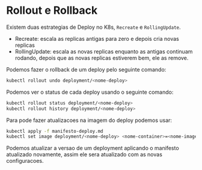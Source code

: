 # Rollout e Rollback 
Existem duas estrategias de Deploy no K8s, `Recreate` e `RollingUpdate`.  
- Recreate: escala as replicas antigas para zero e depois cria novas replicas 
- RollingUpdate: escala as novas replicas enquanto as antigas continuam rodando, depois que as novas replicas estiverem bem, ele as remove.
   
Podemos fazer o rollback de um deploy pelo seguinte comando:  
```sh
kubectl rollout undo deployment/<nome-deploy>
``` 
  
Podemos ver o status de cada deploy usando o seguinte comando:  
```sh
kubectl rollout status deployment/<nome-deploy>
kubectl rollout history deployment/<nome-deploy>
```  
  
Para pode fazer atualizacoes na imagem do deploy podemos usar:  
```sh
kubectl apply -f manifesto-deploy.md
kubectl set image deployment/<nome-deploy> <nome-container>=<nome-imagem>
```  
Podemos atualizar a versao de um deployment aplicando o manifesto atualizado novamente, assim ele sera atualizado com as novas configuracoes. 
